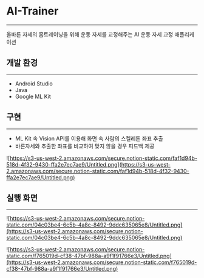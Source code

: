 # AI-Trainer

---

올바른 자세의 홈트레이닝을 위해 운동 자세를 교정해주는 AI 운동 자세 교정 애플리케이션 

## 개발 환경

---

- Android Studio
- Java
- Google ML Kit

## 구현

---

- ML Kit 속 Vision API를 이용해 화면 속 사람의 스켈레톤 좌표 추출
- 바른자세와 추출한 좌표를 비교하여 맞지 않을 경우 피드백 제공

![https://s3-us-west-2.amazonaws.com/secure.notion-static.com/faf1d94b-518d-4f32-9430-ffa2e7ec7ae9/Untitled.png](https://s3-us-west-2.amazonaws.com/secure.notion-static.com/faf1d94b-518d-4f32-9430-ffa2e7ec7ae9/Untitled.png)

## 실행 화면

---

![https://s3-us-west-2.amazonaws.com/secure.notion-static.com/04c03be4-6c5b-4a8c-8492-9ddc635065e8/Untitled.png](https://s3-us-west-2.amazonaws.com/secure.notion-static.com/04c03be4-6c5b-4a8c-8492-9ddc635065e8/Untitled.png)

![https://s3-us-west-2.amazonaws.com/secure.notion-static.com/f765019d-cf38-47bf-988a-a9f1f91766e3/Untitled.png](https://s3-us-west-2.amazonaws.com/secure.notion-static.com/f765019d-cf38-47bf-988a-a9f1f91766e3/Untitled.png)
